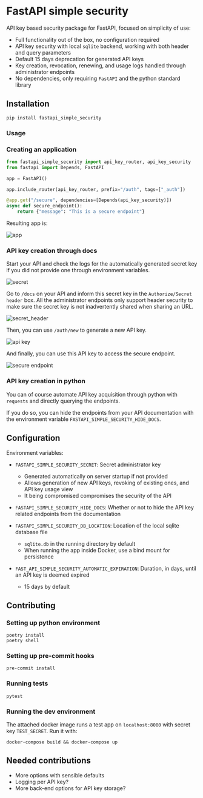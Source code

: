 # FastAPI simple security

API key based security package for FastAPI, focused on simplicity of use:

- Full functionality out of the box, no configuration required
- API key security with local `sqlite` backend, working with both header and query parameters
- Default 15 days deprecation for generated API keys
- Key creation, revocation, renewing, and usage logs handled through administrator endpoints
- No dependencies, only requiring `FastAPI` and the python standard library

## Installation

`pip install fastapi_simple_security`

### Usage

### Creating an application

```python
from fastapi_simple_security import api_key_router, api_key_security
from fastapi import Depends, FastAPI

app = FastAPI()

app.include_router(api_key_router, prefix="/auth", tags=["_auth"])

@app.get("/secure", dependencies=[Depends(api_key_security)])
async def secure_endpoint():
    return {"message": "This is a secure endpoint"}
```

Resulting app is:

![app](images/auth_endpoints.png)

### API key creation through docs

Start your API and check the logs for the automatically generated secret key if you did not provide one through
environment variables.

![secret](images/secret.png)

Go to `/docs` on your API and inform this secret key in the `Authorize/Secret header` box.
All the administrator endpoints only support header security to make sure the secret key is not inadvertently
shared when sharing an URL.

![secret_header](images/secret_header.png)

Then, you can use `/auth/new` to generate a new API key.

![api key](images/new_api_key.png)

And finally, you can use this API key to access the secure endpoint.

![secure endpoint](images/secure_endpoint.png)

### API key creation in python

You can of course automate API key acquisition through python with `requests` and directly querying the endpoints.

If you do so, you can hide the endpoints from your API documentation with the environment variable
`FASTAPI_SIMPLE_SECURITY_HIDE_DOCS`.

## Configuration

Environment variables:

- `FASTAPI_SIMPLE_SECURITY_SECRET`: Secret administrator key

    - Generated automatically on server startup if not provided
    - Allows generation of new API keys, revoking of existing ones, and API key usage view
    - It being compromised compromises the security of the API

- `FASTAPI_SIMPLE_SECURITY_HIDE_DOCS`: Whether or not to hide the API key related endpoints from the documentation
- `FASTAPI_SIMPLE_SECURITY_DB_LOCATION`: Location of the local sqlite database file
    - `sqlite.db` in the running directory by default
    - When running the app inside Docker, use a bind mount for persistence
- `FAST_API_SIMPLE_SECURITY_AUTOMATIC_EXPIRATION`: Duration, in days, until an API key is deemed expired
    - 15 days by default

## Contributing

### Setting up python environment

```shell script
poetry install
poetry shell
```

### Setting up pre-commit hooks

```shell script
pre-commit install
```

### Running tests

```shell script
pytest
```

### Running the dev environment

The attached docker image runs a test app on `localhost:8080` with secret key `TEST_SECRET`. Run it with:

```shell script
docker-compose build && docker-compose up
```

## Needed contributions

- More options with sensible defaults
- Logging per API key?
- More back-end options for API key storage?
